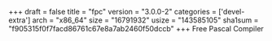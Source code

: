 +++
draft = false
title = "fpc"
version = "3.0.0-2"
categories = ['devel-extra']
arch = "x86_64"
size = "16791932"
usize = "143585105"
sha1sum = "f905315f0f7facd86761c67e8a7ab2460f50dccb"
+++
Free Pascal Compiler